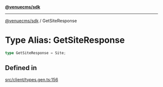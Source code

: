 [**@venuecms/sdk**](../README.md)

***

[@venuecms/sdk](../README.md) / GetSiteResponse

# Type Alias: GetSiteResponse

```ts
type GetSiteResponse = Site;
```

## Defined in

[src/client/types.gen.ts:156](https://github.com/venuecms/sdk/blob/823b04c9ee84b4d1baaafd2d6fb4c862f759e4e8/src/client/types.gen.ts#L156)
